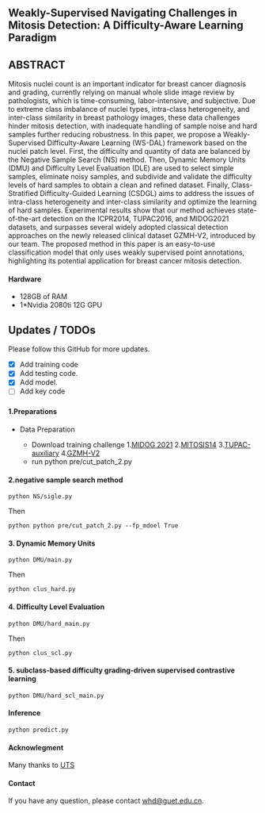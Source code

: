
## Weakly-Supervised Navigating Challenges in Mitosis Detection: A Difficulty-Aware Learning Paradigm

## ABSTRACT
Mitosis nuclei count is an important indicator for breast cancer diagnosis and grading, currently relying on manual whole slide image 
review by pathologists, which is time-consuming, labor-intensive, and subjective. Due to extreme class imbalance of nuclei types,
intra-class heterogeneity, and inter-class similarity in breast pathology images, these data challenges hinder mitosis detection,
with inadequate handling of sample noise and hard samples further reducing robustness. In this paper, we propose a  Weakly-Supervised
Difficulty-Aware Learning (WS-DAL) framework based on the nuclei patch level. First, the difficulty and quantity of data are balanced 
by the Negative Sample Search (NS) method. Then, Dynamic Memory Units (DMU) and Difficulty Level Evaluation (DLE) are used to select 
simple samples, eliminate noisy samples, and subdivide and validate the difficulty levels of hard samples to obtain a clean and refined 
dataset. Finally, Class-Stratified Difficulty-Guided Learning (CSDGL) aims to address the issues of intra-class heterogeneity and 
inter-class similarity and optimize the learning of hard samples. Experimental results show that our method achieves state-of-the-art
detection on the ICPR2014, TUPAC2016, and MIDOG2021 datasets, and surpasses several widely adopted classical detection approaches on
the newly released clinical dataset GZMH-V2, introduced by our team. The proposed method in this paper is an easy-to-use classification 
model that only uses weakly supervised point annotations, highlighting its potential application for breast cancer mitosis detection.

#### Hardware

* 128GB of RAM
* 1*Nvidia 2080ti 12G GPU

## Updates / TODOs
Please follow this GitHub for more updates.
- [X] Add training code
- [X] Add testing code.
- [X] Add model.
- [ ] Add key code
###
#### 1.Preparations
* Data Preparation

   * Download training challenge 1.[MIDOG 2021](https://imig.science/midog/download-dataset/)
2.[MITOSIS14](https://mitos-atypia-14.grand-challenge.org/Dataset/)  3.[TUPAC-auxiliary](https://tupac.grand-challenge.org/Dataset/) 4.[GZMH-V2](https://doi.org/10.57760/sciencedb.08547/)
   * run python pre/cut_patch_2.py

  
#### 2.negative sample search method
```
python NS/sigle.py
```
Then
```
python python pre/cut_patch_2.py --fp_mdoel True
```

#### 3. Dynamic Memory Units
```
python DMU/main.py
```
Then
```
python clus_hard.py
```
#### 4. Difficulty Level Evaluation
```
python DMU/hard_main.py
```
Then
```
python clus_scl.py
```
#### 5. subclass-based difficulty grading-driven supervised contrastive learning 
```
python DMU/hard_scl_main.py
```



#### Inference
```
python predict.py
```

#### Acknowlegment
Many thanks to [UTS](https://github.com/cvblab/Mitosis-UTS)

#### Contact
If you have any question, please contact whd@guet.edu.cn.





